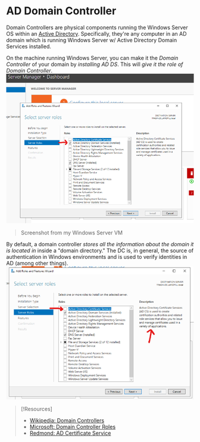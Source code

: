 
# AD Domain Controller
Domain Controllers are physical components running the Windows Server OS within an [Active Directory](computers/windows/active-directory/active-directory.md). Specifically, they're any computer in an AD domain which is running Windows Server w/ Active Directory Domain Services installed.

On the machine running Windows Server, you can make it the *Domain Controller* of your domain by *installing AD DS*. This will *give it the role of Domain Controller*.
![](/computers/computers-pics/domain-contrroller-1.png)
> Screenshot from my Windows Server VM

By default, a domain controller *stores all the information about the domain it is located in* inside a "domain directory." The DC is, in general, the source of authentication in Windows environments and is used to verify identities in AD (among other things).
![](/computers/computers-pics/domain-controller-2.png)

> [!Resources]
> - [Wikipedia: Domain Controllers](https://learn.microsoft.com/en-us/previous-versions/windows/it-pro/windows-server-2003/cc786438(v=ws.10))
> - [Microsoft: Domain Controller Roles](https://learn.microsoft.com/en-us/previous-versions/windows/it-pro/windows-server-2003/cc786438(v=ws.10))
> - [Redmond: AD Certificate Service](https://redmondmag.com/articles/2015/06/01/ad-certificate-services.aspx)